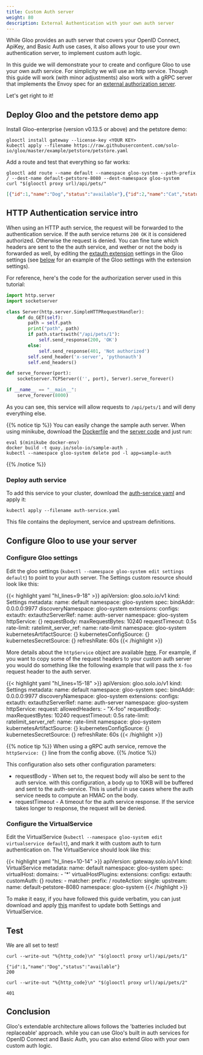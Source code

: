 ```yaml
---
title: Custom Auth server
weight: 80
description: External Authentication with your own auth server
---
```


While Gloo provides an auth server that covers your OpenID Connect, ApiKey, and Basic Auth use cases, it
also allows your to use your own authentication server, to implement custom auth logic.

In this guide we will demonstrate your to create and configure Gloo to use your own auth service.
For simplicity we will use an http service. Though this guide will work (with minor adjustments) also work with a gRPC server that implements
the Envoy spec for an [external authorization server](https://github.com/envoyproxy/envoy/blob/master/api/envoy/service/auth/v2/external_auth.proto).

Let's get right to it!

## Deploy Gloo and the petstore demo app

Install Gloo-enterprise (version v0.13.5 or above) and the petstore demo:

```shell
glooctl install gateway --license-key <YOUR KEY>
kubectl apply --filename https://raw.githubusercontent.com/solo-io/gloo/master/example/petstore/petstore.yaml
```

Add a route and test that everything so far works:

```shell
glooctl add route --name default --namespace gloo-system --path-prefix / --dest-name default-petstore-8080 --dest-namespace gloo-system
curl "$(glooctl proxy url)/api/pets/"
```

```json
[{"id":1,"name":"Dog","status":"available"},{"id":2,"name":"Cat","status":"pending"}]
```

## HTTP Authentication service intro

When using an HTTP auth service, the request will be forwarded to the authentication service. If the
auth service returns `200 OK` it is considered authorized. Otherwise the request is denied.
You can fine tune which headers are sent to the the auth service, and wether or not the body is forwarded as well, by editing the [extauth extension](/v1/github.com/solo-io/solo-projects/projects/gloo/api/v1/plugins/extauth/extauth.proto.sk/#settings) settings in the Gloo settings (see [below](#configure-gloo-settings) for an example of the Gloo settings with the extension settings).

For reference, here's the code for the authorization server used in this tutorial:

```python
import http.server
import socketserver

class Server(http.server.SimpleHTTPRequestHandler):
    def do_GET(self):
        path = self.path
        print("path", path)
        if path.startswith("/api/pets/1"):
            self.send_response(200, 'OK')
        else:
            self.send_response(401, 'Not authorized')
        self.send_header('x-server', 'pythonauth')
        self.end_headers()

def serve_forever(port):
    socketserver.TCPServer(('', port), Server).serve_forever()

if __name__ == "__main__":
    serve_forever(8000)
```

As you can see, this service will allow requests to `/api/pets/1` and will deny everything else.

{{% notice tip %}}
You can easily change the sample auth server. When using minikube, download the [Dockerfile](Dockerfile) and the [server code](server.py) and just run:

```shell
eval $(minikube docker-env)
docker build -t quay.io/solo-io/sample-auth .
kubectl --namespace gloo-system delete pod -l app=sample-auth
```
{{% /notice %}}

### Deploy auth service

To add this service to your cluster, download the [auth-service yaml](auth-service.yaml) and apply it:

```shell
kubectl apply --filename auth-service.yaml
```

This file contains the deployment, service and upstream definitions.

## Configure Gloo to use your server

### Configure Gloo settings

Edit the gloo settings (`kubectl --namespace gloo-system edit settings default`) to point to your auth server.
The Settings custom resource should look like this:

{{< highlight yaml "hl_lines=9-18" >}}
apiVersion: gloo.solo.io/v1
kind: Settings
metadata:
  name: default
  namespace: gloo-system
spec:
  bindAddr: 0.0.0.0:9977
  discoveryNamespace: gloo-system
  extensions:
    configs:
      extauth:
        extauthzServerRef:
          name: auth-server
          namespace: gloo-system
        httpService: {}
        requestBody:
          maxRequestBytes: 10240
        requestTimeout: 0.5s
      rate-limit:
        ratelimit_server_ref:
          name: rate-limit
          namespace: gloo-system
  kubernetesArtifactSource: {}
  kubernetesConfigSource: {}
  kubernetesSecretSource: {}
  refreshRate: 60s
{{< /highlight >}}

More details about the `httpService` object are available [here](/v1/github.com/solo-io/solo-projects/projects/gloo/api/v1/plugins/extauth/extauth.proto.sk#httpservice). For example, if you want to copy some of the request headers to your custom auth server
you would do something like the following example that will pass the `X-foo` request header to the auth server.

{{< highlight yaml "hl_lines=15-18" >}}
apiVersion: gloo.solo.io/v1
kind: Settings
metadata:
  name: default
  namespace: gloo-system
spec:
  bindAddr: 0.0.0.0:9977
  discoveryNamespace: gloo-system
  extensions:
    configs:
      extauth:
        extauthzServerRef:
          name: auth-server
          namespace: gloo-system
        httpService:
          request:
            allowedHeaders:
            - "X-foo"
        requestBody:
          maxRequestBytes: 10240
        requestTimeout: 0.5s
      rate-limit:
        ratelimit_server_ref:
          name: rate-limit
          namespace: gloo-system
  kubernetesArtifactSource: {}
  kubernetesConfigSource: {}
  kubernetesSecretSource: {}
  refreshRate: 60s
{{< /highlight >}}

{{% notice tip %}}
When using a gRPC auth service, remove the `httpService: {}` line from the config above.
{{% /notice %}}

This configuration also sets other configuration parameters:

- requestBody - When set to, the request body will also be sent to the auth service. with this configuration, a body up to 10KB will be buffered and sent to the auth-service. This is useful in use cases where the auth service needs to compute an HMAC on the body.
- requestTimeout - A timeout for the auth service response. If the service takes longer to response, the request will be denied.

### Configure the VirtualService

Edit the VirtualService (`kubectl --namespace gloo-system edit virtualservice default`), and mark it with custom auth to turn authentication on. The VirtualService should look like this:

{{< highlight yaml "hl_lines=10-14" >}}
apiVersion: gateway.solo.io/v1
kind: VirtualService
metadata:
  name: default
  namespace: gloo-system
spec:
  virtualHost:
    domains:
    - '*'
    virtualHostPlugins:
      extensions:
        configs:
          extauth:
            customAuth: {}
    routes:
    - matcher:
        prefix: /
      routeAction:
        single:
          upstream:
            name: default-petstore-8080
            namespace: gloo-system
{{< /highlight >}}

To make it easy, if you have followed this guide verbatim, you can just download and apply [this](gloo-vs.yaml) manifest to update both Settings and VirtualService.

## Test

We are all set to test!

```shell
curl --write-out "%{http_code}\n" "$(glooctl proxy url)/api/pets/1"
```

```noop
{"id":1,"name":"Dog","status":"available"}
200
```

```shell
curl --write-out "%{http_code}\n" "$(glooctl proxy url)/api/pets/2"
```

```noop
401
```

## Conclusion

Gloo's extendable architecture allows follows the 'batteries included but replaceable' approach.
while you can use Gloo's built in auth services for OpenID Connect and Basic Auth, you can also
extend Gloo with your own custom auth logic.
